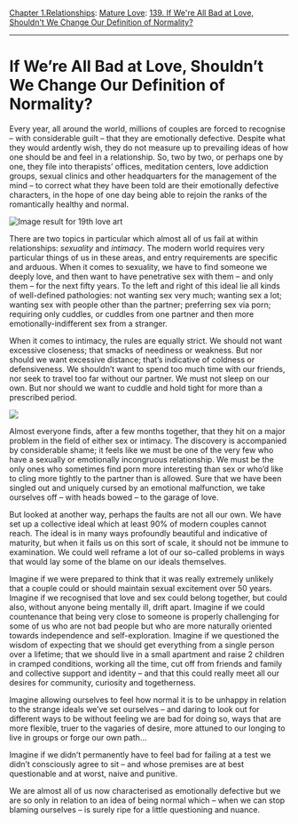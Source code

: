 [Chapter 1.Relationships](https://www.theschooloflife.com/thebookoflife/category/relationships/): [Mature Love](https://www.theschooloflife.com/thebookoflife/category/relationships/mature-love/): [139. If We're All Bad at Love, Shouldn't We Change Our Definition of Normality?](https://www.theschooloflife.com/thebookoflife/if-were-all-mad-shouldnt-we-change-our-definition-of-sanity/)

* * *

# If We’re All Bad at Love, Shouldn’t We Change Our Definition of Normality?

Every year, all around the world, millions of couples are forced to recognise – with considerable guilt – that they are emotionally defective. Despite what they would ardently wish, they do not measure up to prevailing ideas of how one should be and feel in a relationship. So, two by two, or perhaps one by one, they file into therapists’ offices, meditation centers, love addiction groups, sexual clinics and other headquarters for the management of the mind – to correct what they have been told are their emotionally defective characters, in the hope of one day being able to rejoin the ranks of the romantically healthy and normal.

![Image result for 19th love art](https://s5.favim.com/orig/71/19th-century-art-autumn-couple-Favim.com-665507.jpg)

There are two topics in particular which almost all of us fail at within relationships: _sexuality_ and _intimacy_. The modern world requires very particular things of us in these areas, and entry requirements are specific and arduous. When it comes to sexuality, we have to find someone we deeply love, and then want to have penetrative sex with them – and only them – for the next fifty years. To the left and right of this ideal lie all kinds of well-defined pathologies: not wanting sex very much; wanting sex a lot; wanting sex with people other than the partner; preferring sex via porn; requiring only cuddles, or cuddles from one partner and then more emotionally-indifferent sex from a stranger.

When it comes to intimacy, the rules are equally strict. We should not want excessive closeness; that smacks of neediness or weakness. But nor should we want excessive distance; that’s indicative of coldness or defensiveness. We shouldn’t want to spend too much time with our friends, nor seek to travel too far without our partner. We must not sleep on our own. But nor should we want to cuddle and hold tight for more than a prescribed period.

![](https://www.theschooloflife.com/thebookoflife/wp-content/uploads/2018/05/George_Elgar_Hicks_-_The_Return_Home.jpg)

Almost everyone finds, after a few months together, that they hit on a major problem in the field of either sex or intimacy. The discovery is accompanied by considerable shame; it feels like we must be one of the very few who have a sexually or emotionally incongruous relationship. We must be the only ones who sometimes find porn more interesting than sex or who’d like to cling more tightly to the partner than is allowed. Sure that we have been singled out and uniquely cursed by an emotional malfunction, we take ourselves off – with heads bowed – to the garage of love.

But looked at another way, perhaps the faults are not all our own. We have set up a collective ideal which at least 90% of modern couples cannot reach. The ideal is in many ways profoundly beautiful and indicative of maturity, but when it fails us on this sort of scale, it should not be immune to examination. We could well reframe a lot of our so-called problems in ways that would lay some of the blame on our ideals themselves.

Imagine if we were prepared to think that it was really extremely unlikely that a couple could or should maintain sexual excitement over 50 years. Imagine if we recognised that love and sex could belong together, but could also, without anyone being mentally ill, drift apart. Imagine if we could countenance that being very close to someone is properly challenging for some of us who are not bad people but who are more naturally oriented towards independence and self-exploration. Imagine if we questioned the wisdom of expecting that we should get everything from a single person over a lifetime; that we should live in a small apartment and raise 2 children in cramped conditions, working all the time, cut off from friends and family and collective support and identity – and that this could really meet all our desires for community, curiosity and togetherness.

Imagine allowing ourselves to feel how normal it is to be unhappy in relation to the strange ideals we’ve set ourselves – and daring to look out for different ways to be without feeling we are bad for doing so, ways that are more flexible, truer to the vagaries of desire, more attuned to our longing to live in groups or forge our own path…

Imagine if we didn’t permanently have to feel bad for failing at a test we didn’t consciously agree to sit – and whose premises are at best questionable and at worst, naive and punitive.

We are almost all of us now characterised as emotionally defective but we are so only in relation to an idea of being normal which – when we can stop blaming ourselves – is surely ripe for a little questioning and nuance.
